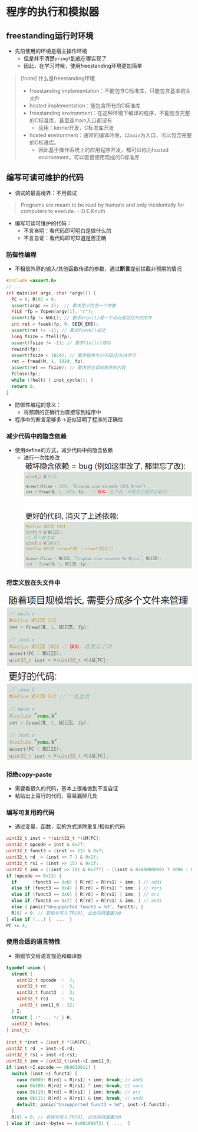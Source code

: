 # 程序的执行和模拟器
## freestanding运行时环境
- 先前使用的环境是宿主操作环境
	- 但是并不清楚`pringf`到底在哪实现了
	- 因此，在学习时候，使用freestanding环境更加简单
> [!note] 什么是freestanding环境
> - freestanding implementation：不能包含C标准库，只能包含基本的头文件
> - hosted implementation：能包含所有的C标准库
> - freestanding environment：在这种环境下编译的程序，不能包含完整的C标准库，甚至连main入口都没有
> 	- 应用：kernel开发，C标准库开发
> - hosted environment：通常的编译环境，以`main`为入口，可以包含完整的C标准库。
> 	- 因此基于操作系统上的应用程序开发，都可以称为hosted environment，可以直接使用现成的C标准库

## 编写可读可维护的代码
- 调试的最高境界：不用调试
> Programs are meant to be read by humans and only incidentally for computers to execute.
> --D.E.Knuth
- 编写可读可维护的代码：
	- 不言自明：看代码即可明白是做什么的
	- 不言自证：看代码即可知道是否正确
### 防御性编程
- 不相信外界的输入/其他函数传递的参数，通过**断言**提前拦截非预期的情况
```c++
#include <assert.h>
// ...
int main(int argc, char *argv[]) {
  PC = 0; R[0] = 0;
  assert(argc >= 2);  // 要求至少包含一个参数
  FILE *fp = fopen(argv[1], "r");
  assert(fp != NULL); // 要求argv[1]是一个可以成功打开的文件
  int ret = fseek(fp, 0, SEEK_END);
  assert(ret != -1); // 要求fseek()成功
  long fsize = ftell(fp);
  assert(fsize != -1); // 要求ftell()成功
  rewind(fp);
  assert(fsize < 1024); // 要求程序大小不超过1024字节
  ret = fread(M, 1, 1024, fp);
  assert(ret == fsize); // 要求完全读出程序的内容
  fclose(fp);
  while (!halt) { inst_cycle(); }
  return 0;
}
```

- 防御性编程的意义：
	- 将预期的正确行为直接写到程序中
- 程序中的断言足够多->近似证明了程序的正确性


### 减少代码中的隐含依赖
- 使用define的方式，减少代码中的隐含依赖
	- 进行一次性修改
![image.png](https://raw.githubusercontent.com/alwaysmissin/picgo/main/20230814161852.png)

### 将定义放在头文件中
![image.png](https://raw.githubusercontent.com/alwaysmissin/picgo/main/20230814161840.png)

### 拒绝copy-paste
- 需要看很久的代码，基本上很难做到不言自证
- 粘贴出上百行的代码，容易漏掉几处

### 编写可复用的代码
- 通过变量，函数，宏的方式消除重复/相似的代码
```C++
uint32_t inst = *(uint32_t *)&M[PC];
uint32_t opcode = inst & 0x7f;
uint32_t funct3 = (inst >> 12) & 0x7;
uint32_t rd  = (inst >> 7 ) & 0x1f;
uint32_t rs1 = (inst >> 15) & 0x1f;
uint32_t imm = ((inst >> 20) & 0x7ff) - ((inst & 0x80000000) ? 4096 : 0);
if (opcode == 0x13) {
  if      (funct3 == 0x0) { R[rd] = R[rs1] + imm; } // addi
  else if (funct3 == 0x4) { R[rd] = R[rs1] ^ imm; } // xori
  else if (funct3 == 0x6) { R[rd] = R[rs1] | imm; } // ori
  else if (funct3 == 0x7) { R[rd] = R[rs1] & imm; } // andi
  else { panic("Unsupported funct3 = %d", funct3); }
  R[0] = 0; // 若指令写入了R[0], 此处将其重置为0
} else if (...) {  ...  }
PC += 4;
```

### 使用合适的语言特性
- 把细节交给语言规范和编译器
```C++
typedef union {
  struct {
    uint32_t opcode  :  7;
    uint32_t rd      :  5;
    uint32_t funct3  :  3;
    uint32_t rs1     :  5;
     int32_t imm11_0 : 12;
  } I;
  struct { /* ... */ } R;
  uint32_t bytes;
} inst_t;

inst_t *inst = (inst_t *)&M[PC];
uint32_t rd  = inst->I.rd;
uint32_t rs1 = inst->I.rs1;
uint32_t imm = (int32_t)inst->I.imm11_0;
if (inst->I.opcode == 0b0010011) {
  switch (inst->I.funct3) {
    case 0b000: R[rd] = R[rs1] + imm; break; // addi
    case 0b100: R[rd] = R[rs1] ^ imm; break; // xori
    case 0b110: R[rd] = R[rs1] | imm; break; // ori
    case 0b111: R[rd] = R[rs1] & imm; break; // andi
    default: panic("Unsupported funct3 = %d", inst->I.funct3);
  }
  R[0] = 0; // 若指令写入了R[0], 此处将其重置为0
} else if (inst->bytes == 0x00100073) {  ...  }
```